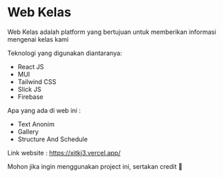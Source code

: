 # Web Kelas
Web Kelas adalah platform yang bertujuan untuk memberikan informasi mengenai kelas kami

Teknologi yang digunakan diantaranya: 
- React JS
- MUI
- Tailwind CSS
- Slick JS
- Firebase

Apa yang ada di web ini :
- Text Anonim
- Gallery
- Structure And Schedule


Link website : https://xitkj3.vercel.app/

Mohon jika ingin menggunakan project ini, sertakan credit 🙏
